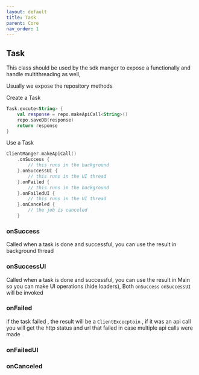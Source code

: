 ```yaml
---
layout: default
title: Task
parent: Core
nav_order: 1
---
```


## Task

This class should be used by the sdk manger to expose a functionally and handle multithreading as well,

Usually we expose the repository methods

Create a Task

```kotlin
Task.excute<String> {
    val response = repo.makeApiCall<String>()
    repo.saveDB(response)
    return response
}
```

Use a Task

```kotlin
ClientManger.makeApiCall()
    .onSuccess {
        // this runs in the background
    }.onSuccessUI {
        // this runs in the UI thread
    }.onFailed {
        // this runs in the background
    }.onFailedUI {
        // this runs in the UI thread
    }.onCanceled {
        // the job is canceled 
    }
```

### onSuccess
Called when a task is done and successful, you can use the result in background thread 
### onSuccessUI
Called when a task is done and successful, you can use the result in Main so you can make UI operations (hide loaders), 
Both `onSuccess` `onSuccessUI` will be invoked
### onFailed
if the task failed , the result will be a `ClientExcecptoin` , 
if it was an api call you will get the http status and url that failed in case multiple api calls were made
### onFailedUI
### onCanceled